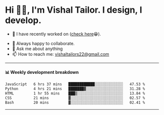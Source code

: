 # Hi 👋🏻, I'm Vishal Tailor. I design, I develop.

- 🔭 I have recently worked on ([check here](https://vishaltailor.com)😁).
<!-- - 🎦 Currently watching: JavaScript: The Hard Parts By Will Sentance. -->
- 👯 Always happy to collaborate.
- 💬 Ask me about anything
- 📫 How to reach me: <a href="mailto:vishaltailors22@gmail.com">vishaltailors22@gmail.com</a>

<hr /> 
<h4>📊 Weekly development breakdown</h4>
<!--START_SECTION:waka-->

```txt
JavaScript   6 hrs 37 mins   ████████████░░░░░░░░░░░░░   47.53 %
Python       4 hrs 21 mins   ███████▓░░░░░░░░░░░░░░░░░   31.28 %
HTML         1 hr 55 mins    ███▒░░░░░░░░░░░░░░░░░░░░░   13.84 %
CSS          21 mins         ▓░░░░░░░░░░░░░░░░░░░░░░░░   02.57 %
Bash         20 mins         ▓░░░░░░░░░░░░░░░░░░░░░░░░   02.41 %
```

<!--END_SECTION:waka-->
<hr /> 

<!-- ![](./profile-3d-contrib/profile-green-animate.svg) -->

